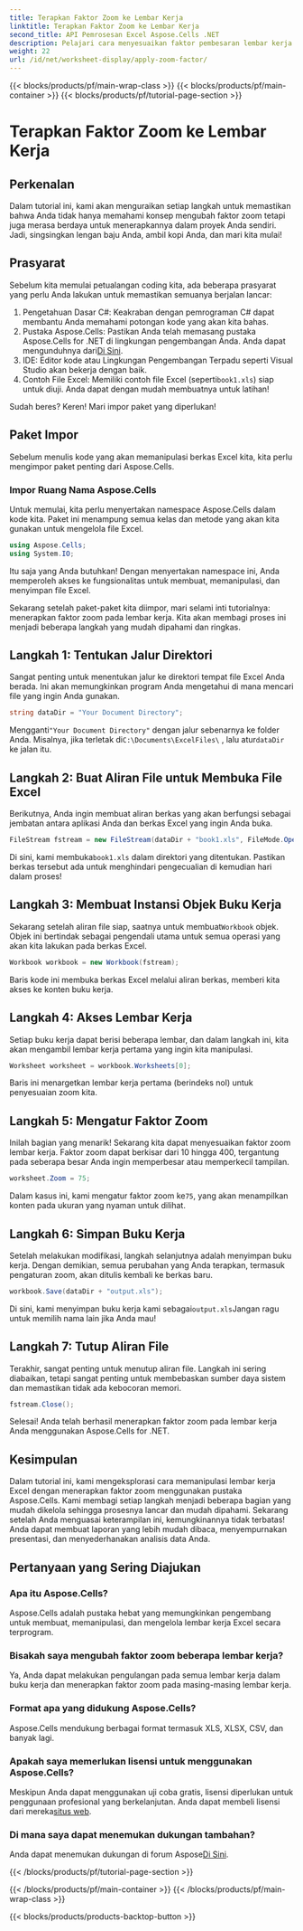 ```yaml
---
title: Terapkan Faktor Zoom ke Lembar Kerja
linktitle: Terapkan Faktor Zoom ke Lembar Kerja
second_title: API Pemrosesan Excel Aspose.Cells .NET
description: Pelajari cara menyesuaikan faktor pembesaran lembar kerja Excel menggunakan Aspose.Cells for .NET. Panduan langkah demi langkah untuk meningkatkan keterbacaan dan penyajian data.
weight: 22
url: /id/net/worksheet-display/apply-zoom-factor/
---
```


{{< blocks/products/pf/main-wrap-class >}}
{{< blocks/products/pf/main-container >}}
{{< blocks/products/pf/tutorial-page-section >}}

# Terapkan Faktor Zoom ke Lembar Kerja

## Perkenalan

Dalam tutorial ini, kami akan menguraikan setiap langkah untuk memastikan bahwa Anda tidak hanya memahami konsep mengubah faktor zoom tetapi juga merasa berdaya untuk menerapkannya dalam proyek Anda sendiri. Jadi, singsingkan lengan baju Anda, ambil kopi Anda, dan mari kita mulai!

## Prasyarat

Sebelum kita memulai petualangan coding kita, ada beberapa prasyarat yang perlu Anda lakukan untuk memastikan semuanya berjalan lancar:

1. Pengetahuan Dasar C#: Keakraban dengan pemrograman C# dapat membantu Anda memahami potongan kode yang akan kita bahas.
2. Pustaka Aspose.Cells: Pastikan Anda telah memasang pustaka Aspose.Cells for .NET di lingkungan pengembangan Anda. Anda dapat mengunduhnya dari[Di Sini](https://releases.aspose.com/cells/net/).
3. IDE: Editor kode atau Lingkungan Pengembangan Terpadu seperti Visual Studio akan bekerja dengan baik.
4.  Contoh File Excel: Memiliki contoh file Excel (seperti`book1.xls`) siap untuk diuji. Anda dapat dengan mudah membuatnya untuk latihan!

Sudah beres? Keren! Mari impor paket yang diperlukan!

## Paket Impor

Sebelum menulis kode yang akan memanipulasi berkas Excel kita, kita perlu mengimpor paket penting dari Aspose.Cells. 

### Impor Ruang Nama Aspose.Cells

Untuk memulai, kita perlu menyertakan namespace Aspose.Cells dalam kode kita. Paket ini menampung semua kelas dan metode yang akan kita gunakan untuk mengelola file Excel.

```csharp
using Aspose.Cells;
using System.IO;
```

Itu saja yang Anda butuhkan! Dengan menyertakan namespace ini, Anda memperoleh akses ke fungsionalitas untuk membuat, memanipulasi, dan menyimpan file Excel.

Sekarang setelah paket-paket kita diimpor, mari selami inti tutorialnya: menerapkan faktor zoom pada lembar kerja. Kita akan membagi proses ini menjadi beberapa langkah yang mudah dipahami dan ringkas.

## Langkah 1: Tentukan Jalur Direktori

Sangat penting untuk menentukan jalur ke direktori tempat file Excel Anda berada. Ini akan memungkinkan program Anda mengetahui di mana mencari file yang ingin Anda gunakan.

```csharp
string dataDir = "Your Document Directory";
```

 Mengganti`"Your Document Directory"` dengan jalur sebenarnya ke folder Anda. Misalnya, jika terletak di`C:\Documents\ExcelFiles\` , lalu atur`dataDir` ke jalan itu.

## Langkah 2: Buat Aliran File untuk Membuka File Excel

Berikutnya, Anda ingin membuat aliran berkas yang akan berfungsi sebagai jembatan antara aplikasi Anda dan berkas Excel yang ingin Anda buka.

```csharp
FileStream fstream = new FileStream(dataDir + "book1.xls", FileMode.Open);
```

 Di sini, kami membuka`book1.xls` dalam direktori yang ditentukan. Pastikan berkas tersebut ada untuk menghindari pengecualian di kemudian hari dalam proses!

## Langkah 3: Membuat Instansi Objek Buku Kerja

 Sekarang setelah aliran file siap, saatnya untuk membuat`Workbook` objek. Objek ini bertindak sebagai pengendali utama untuk semua operasi yang akan kita lakukan pada berkas Excel.

```csharp
Workbook workbook = new Workbook(fstream);
```

Baris kode ini membuka berkas Excel melalui aliran berkas, memberi kita akses ke konten buku kerja.

## Langkah 4: Akses Lembar Kerja

Setiap buku kerja dapat berisi beberapa lembar, dan dalam langkah ini, kita akan mengambil lembar kerja pertama yang ingin kita manipulasi.

```csharp
Worksheet worksheet = workbook.Worksheets[0];
```

Baris ini menargetkan lembar kerja pertama (berindeks nol) untuk penyesuaian zoom kita.

## Langkah 5: Mengatur Faktor Zoom

Inilah bagian yang menarik! Sekarang kita dapat menyesuaikan faktor zoom lembar kerja. Faktor zoom dapat berkisar dari 10 hingga 400, tergantung pada seberapa besar Anda ingin memperbesar atau memperkecil tampilan.

```csharp
worksheet.Zoom = 75;
```

 Dalam kasus ini, kami mengatur faktor zoom ke`75`, yang akan menampilkan konten pada ukuran yang nyaman untuk dilihat.

## Langkah 6: Simpan Buku Kerja

Setelah melakukan modifikasi, langkah selanjutnya adalah menyimpan buku kerja. Dengan demikian, semua perubahan yang Anda terapkan, termasuk pengaturan zoom, akan ditulis kembali ke berkas baru.

```csharp
workbook.Save(dataDir + "output.xls");
```

 Di sini, kami menyimpan buku kerja kami sebagai`output.xls`Jangan ragu untuk memilih nama lain jika Anda mau!

## Langkah 7: Tutup Aliran File

Terakhir, sangat penting untuk menutup aliran file. Langkah ini sering diabaikan, tetapi sangat penting untuk membebaskan sumber daya sistem dan memastikan tidak ada kebocoran memori.

```csharp
fstream.Close();
```

Selesai! Anda telah berhasil menerapkan faktor zoom pada lembar kerja Anda menggunakan Aspose.Cells for .NET. 

## Kesimpulan

Dalam tutorial ini, kami mengeksplorasi cara memanipulasi lembar kerja Excel dengan menerapkan faktor zoom menggunakan pustaka Aspose.Cells. Kami membagi setiap langkah menjadi beberapa bagian yang mudah dikelola sehingga prosesnya lancar dan mudah dipahami. Sekarang setelah Anda menguasai keterampilan ini, kemungkinannya tidak terbatas! Anda dapat membuat laporan yang lebih mudah dibaca, menyempurnakan presentasi, dan menyederhanakan analisis data Anda.

## Pertanyaan yang Sering Diajukan

### Apa itu Aspose.Cells?  
Aspose.Cells adalah pustaka hebat yang memungkinkan pengembang untuk membuat, memanipulasi, dan mengelola lembar kerja Excel secara terprogram.

### Bisakah saya mengubah faktor zoom beberapa lembar kerja?  
Ya, Anda dapat melakukan pengulangan pada semua lembar kerja dalam buku kerja dan menerapkan faktor zoom pada masing-masing lembar kerja.

### Format apa yang didukung Aspose.Cells?  
Aspose.Cells mendukung berbagai format termasuk XLS, XLSX, CSV, dan banyak lagi.

### Apakah saya memerlukan lisensi untuk menggunakan Aspose.Cells?  
 Meskipun Anda dapat menggunakan uji coba gratis, lisensi diperlukan untuk penggunaan profesional yang berkelanjutan. Anda dapat membeli lisensi dari mereka[situs web](https://purchase.aspose.com/buy).

### Di mana saya dapat menemukan dukungan tambahan?  
 Anda dapat menemukan dukungan di forum Aspose[Di Sini](https://forum.aspose.com/c/cells/9).


{{< /blocks/products/pf/tutorial-page-section >}}

{{< /blocks/products/pf/main-container >}}
{{< /blocks/products/pf/main-wrap-class >}}

{{< blocks/products/products-backtop-button >}}
